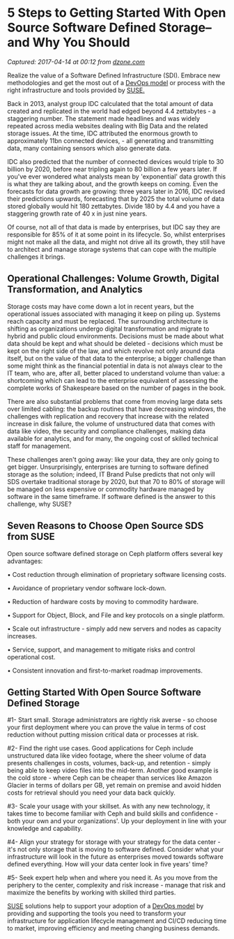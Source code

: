 # 5 Steps to Getting Started With Open Source Software Defined Storage– and Why You Should

_Captured: 2017-04-14 at 00:12 from [dzone.com](https://dzone.com/articles/5-steps-to-getting-started-with-open-source-softwa?edition=290900&utm_source=Daily%20Digest&utm_medium=email&utm_campaign=dd%202017-04-13)_

Realize the value of a Software Defined Infrastructure (SDI). Embrace new methodologies and get the most out of a [DevOps model](https://dzone.com/go?i=167121&u=https%3A%2F%2Fwww.suse.com%2Fpromo%2Fdevops%3Futm_campaign%3DDevops%26utm_source%3DDZone%26utm_medium%3Dpreroll%26campaign_id%3D+GSDGNdzon23455%26campaign_description%3DFY17%2BNov%2BGlobal%2BDM%2BDevOps%2Bon%2BDZone) or process with the right infrastructure and tools provided by [SUSE.](https://dzone.com/go?i=167121&u=https%3A%2F%2Fwww.suse.com%2Fpromo%2Fdevops%3Futm_campaign%3DDevops%26utm_source%3DDZone%26utm_medium%3Dpreroll%26campaign_id%3D+GSDGNdzon23455%26campaign_description%3DFY17%2BNov%2BGlobal%2BDM%2BDevOps%2Bon%2BDZone)

Back in 2013, analyst group IDC calculated that the total amount of data created and replicated in the world had edged beyond 4.4 zettabytes - a staggering number. The statement made headlines and was widely repeated across media websites dealing with Big Data and the related storage issues. At the time, IDC attributed the enormous growth to approximately 11bn connected devices, - all generating and transmitting data, many containing sensors which also generate data.

IDC also predicted that the number of connected devices would triple to 30 billion by 2020, before near tripling again to 80 billion a few years later. If you've ever wondered what analysts mean by 'exponential' data growth this is what they are talking about, and the growth keeps on coming. Even the forecasts for data growth are growing: three years later in 2016, IDC revised their predictions upwards, forecasting that by 2025 the total volume of data stored globally would hit 180 zettabytes. Divide 180 by 4.4 and you have a staggering growth rate of 40 x in just nine years.

Of course, not all of that data is made by enterprises, but IDC say they are responsible for 85% of it at some point in its lifecycle. So, whilst enterprises might not make all the data, and might not drive all its growth, they still have to architect and manage storage systems that can cope with the multiple challenges it brings.

## Operational Challenges: Volume Growth, Digital Transformation, and Analytics

Storage costs may have come down a lot in recent years, but the operational issues associated with managing it keep on piling up. Systems reach capacity and must be replaced. The surrounding architecture is shifting as organizations undergo digital transformation and migrate to hybrid and public cloud environments. Decisions must be made about what data should be kept and what should be deleted - decisions which must be kept on the right side of the law, and which revolve not only around data itself, but on the value of that data to the enterprise; a bigger challenge than some might think as the financial potential in data is not always clear to the IT team, who are, after all, better placed to understand volume than value: a shortcoming which can lead to the enterprise equivalent of assessing the complete works of Shakespeare based on the number of pages in the book.

There are also substantial problems that come from moving large data sets over limited cabling: the backup routines that have decreasing windows, the challenges with replication and recovery that increase with the related increase in disk failure, the volume of unstructured data that comes with data like video, the security and compliance challenges, making data available for analytics, and for many, the ongoing cost of skilled technical staff for management.

These challenges aren't going away: like your data, they are only going to get bigger. Unsurprisingly, enterprises are turning to software defined storage as the solution; indeed, IT Brand Pulse predicts that not only will SDS overtake traditional storage by 2020, but that 70 to 80% of storage will be managed on less expensive or commodity hardware managed by software in the same timeframe. If software defined is the answer to this challenge, why SUSE?

## Seven Reasons to Choose Open Source SDS from SUSE

Open source software defined storage on Ceph platform offers several key advantages:

• Cost reduction through elimination of proprietary software licensing costs.

• Avoidance of proprietary vendor software lock-down.

• Reduction of hardware costs by moving to commodity hardware.

• Support for Object, Block, and File and key protocols on a single platform.

• Scale out infrastructure - simply add new servers and nodes as capacity increases.

• Service, support, and management to mitigate risks and control operational cost.

• Consistent innovation and first-to-market roadmap improvements.

## Getting Started With Open Source Software Defined Storage

#1- Start small. Storage administrators are rightly risk averse - so choose your first deployment where you can prove the value in terms of cost reduction without putting mission critical data or processes at risk.

#2- Find the right use cases. Good applications for Ceph include unstructured data like video footage, where the sheer volume of data presents challenges in costs, volumes, back-up, and retention - simply being able to keep video files into the mid-term. Another good example is the cold store - where Ceph can be cheaper than services like Amazon Glacier in terms of dollars per GB, yet remain on premise and avoid hidden costs for retrieval should you need your data back quickly.

#3- Scale your usage with your skillset. As with any new technology, it takes time to become familiar with Ceph and build skills and confidence - both your own and your organizations'. Up your deployment in line with your knowledge and capability.

#4- Align your strategy for storage with your strategy for the data center - it's not only storage that is moving to software defined. Consider what your infrastructure will look in the future as enterprises moved towards software defined everything. How will your data center look in five years' time?

#5- Seek expert help when and where you need it. As you move from the periphery to the center, complexity and risk increase - manage that risk and maximize the benefits by working with skilled third parties.

[SUSE](https://dzone.com/go?i=167122&u=https%3A%2F%2Fwww.suse.com%2Fpromo%2Fdevops%3Futm_campaign%3DDevops%26utm_source%3DDZone%26utm_medium%3Dpostroll%26campaign_id%3D+GSDGNdzon23455%26campaign_description%3DFY17%2BNov%2BGlobal%2BDM%2BDevOps%2Bon%2BDZone) solutions help to support your adoption of a [DevOps model](https://dzone.com/go?i=167122&u=https%3A%2F%2Fwww.suse.com%2Fpromo%2Fdevops%3Futm_campaign%3DDevops%26utm_source%3DDZone%26utm_medium%3Dpostroll%26campaign_id%3D+GSDGNdzon23455%26campaign_description%3DFY17%2BNov%2BGlobal%2BDM%2BDevOps%2Bon%2BDZone) by providing and supporting the tools you need to transform your infrastructure for application lifecycle management and CI/CD reducing time to market, improving efficiency and meeting changing business demands.
